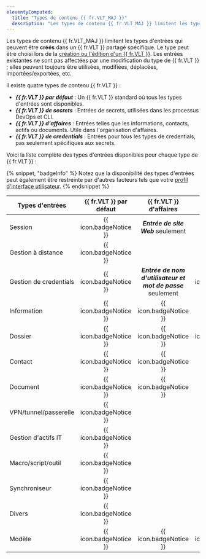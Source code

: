 ```yaml
---
eleventyComputed:
  title: "Types de contenu {{ fr.VLT_MAJ }}"
  description: "Les types de contenu {{ fr.VLT_MAJ }} limitent les types d'entrées qui peuvent être créés dans un {{ fr.VLT }} partagé spécifique."
---
```

Les types de contenu {{ fr.VLT_MAJ }} limitent les types d'entrées qui peuvent être **créés** dans un {{ fr.VLT }} partagé spécifique. Le type peut être choisi lors de la [création ou l'édition d'un {{ fr.VLT }}](/rdm/commands/administration/management/vaults-overview/). Les entrées existantes ne sont pas affectées par une modification du type de {{ fr.VLT }} ; elles peuvent toujours être utilisées, modifiées, déplacées, importées/exportées, etc.

Il existe quatre types de contenu {{ fr.VLT }} :
* ***{{ fr.VLT }} par défaut*** : Un {{ fr.VLT }} standard où tous les types d'entrées sont disponibles.
* ***{{ fr.VLT }} de secrets*** : Entrées de secrets, utilisées dans les processus DevOps et CLI.
* ***{{ fr.VLT }} d'affaires*** : Entrées telles que les informations, contacts, actifs ou documents. Utile dans l'organisation d'affaires.
* ***{{ fr.VLT }} de credentials*** : Entrées pour tous les types de credentials, pas seulement spécifiques aux secrets.

Voici la liste complète des types d'entrées disponibles pour chaque type de {{ fr.VLT }} :

{% snippet, "badgeInfo" %}
Notez que la disponibilité des types d'entrées peut également être restreinte par d'autres facteurs tels que votre [profil d'interface utilisateur](/rdm/user-interface/customization/usage-profiles).
{% endsnippet %}

| Types d'entrées       | {{ fr.VLT }} par défaut | {{ fr.VLT }} d'affaires                | {{ fr.VLT }} de credentials | {{ fr.VLT }} de secrets |
|-----------------------|:-----------------------:|:--------------------------------------:|:--------------------------:|:-----------------------:|
| Session               | {{ icon.badgeNotice }}  | ***Entrée de site Web*** seulement     |                            |                         |
| Gestion à distance    | {{ icon.badgeNotice }}  |                                        |                            |                         |
| Gestion de credentials| {{ icon.badgeNotice }}  | ***Entrée de nom d'utilisateur et mot de passe*** seulement | {{ icon.badgeNotice }}   | ***Entrée de secret*** seulement |
| Information           | {{ icon.badgeNotice }}  | {{ icon.badgeNotice }}                 |                            |                         |
| Dossier               | {{ icon.badgeNotice }}  | {{ icon.badgeNotice }}                 | {{ icon.badgeNotice }}     | {{ icon.badgeNotice }}  |
| Contact               | {{ icon.badgeNotice }}  | {{ icon.badgeNotice }}                 |                            |                         |
| Document              | {{ icon.badgeNotice }}  | {{ icon.badgeNotice }}                 |                            |                         |
| VPN/tunnel/passerelle | {{ icon.badgeNotice }}  |                                        |                            |                         |
| Gestion d'actifs IT   | {{ icon.badgeNotice }}  |                                        |                            |                         |
| Macro/script/outil    | {{ icon.badgeNotice }}  |                                        |                            |                         |
| Synchroniseur         | {{ icon.badgeNotice }}  |                                        |                            |                         |
| Divers                | {{ icon.badgeNotice }}  |                                        |                            |                         |
| Modèle                | {{ icon.badgeNotice }}  | {{ icon.badgeNotice }}                 | {{ icon.badgeNotice }}     | {{ icon.badgeNotice }}  |
